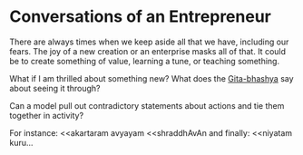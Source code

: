 # Conversations of an Entrepreneur

There are always times when we keep aside all that we have,
including our fears.
The joy of a new creation or an enterprise masks all of that.
It could be to create something of value, learning a tune,
or teaching something.

What if I am thrilled about something new?
What does the [Gita-bhashya](https://rapalearning.com/life-and-liberty/ACover.html)
say about seeing it through?

Can a model pull out contradictory statements about actions
and tie them together in activity?

For instance:
<<akartaram avyayam
<<shraddhAvAn
and finally:
<<niyatam kuru...
